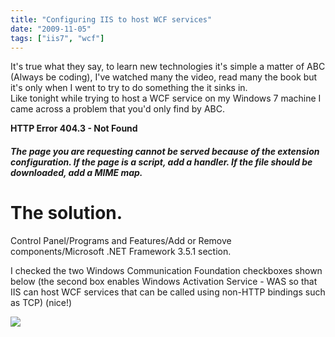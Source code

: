 ```yaml
---
title: "Configuring IIS to host WCF services"
date: "2009-11-05"
tags: ["iis7", "wcf"]
---
```


It's true what they say, to learn new technologies it's simple a matter of ABC (Always be coding), I've watched many the video, read many the book but it's only when I went to try to do something the it sinks in.   
Like tonight while trying to host a WCF service on my Windows 7 machine I came across a problem that you'd only find by ABC.

**HTTP Error 404.3 - Not Found**

##### **The page you are requesting cannot be served because of the extension configuration. If the page is a script, add a handler. If the file should be downloaded, add a MIME map.**

# The solution.

Control Panel/Programs and Features/Add or Remove components/Microsoft .NET Framework 3.5.1 section. 

I checked the two Windows Communication Foundation checkboxes shown below (the second box enables Windows Activation Service - WAS so that IIS can host WCF services that can be called using non-HTTP bindings such as TCP) (nice!)

![](/blog/image.axd?picture=2009%2f11%2fiisWcf.png)
